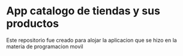 # App catalogo de tiendas y sus productos

Este repositorio fue creado para alojar la aplicacion que se hizo en la materia de programacion movil
